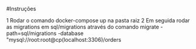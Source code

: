 #Instruções

1 Rodar o comando docker-compose up na pasta raiz 
2 Em seguida rodar as migrations em sql/migrations através do comando 
    migrate -path=sql/migrations -database "mysql://root:root@cp(localhost:3306)/orders
